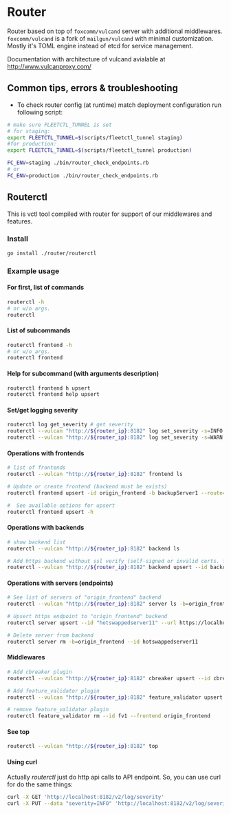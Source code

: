 # Router

Router based on top of `foxcomm/vulcand` server with additional middlewares.
`foxcomm/vulcand` is a fork of `mailgun/vulcand` with minimal customization. Mostly it's TOML engine instead of etcd for service management.

Documentation with architecture of vulcand avialable at http://www.vulcanproxy.com/

## Common tips, errors & troubleshooting

* To check router config (at runtime) match deployment configuration run following script:

```bash
# make sure FLEETCTL_TUNNEL is set
# for staging: 
export FLEETCTL_TUNNEL=$(scripts/fleetctl_tunnel staging)
#for production:
export FLEETCTL_TUNNEL=$(scripts/fleetctl_tunnel production)

FC_ENV=staging ./bin/router_check_endpoints.rb
# or 
FC_ENV=production ./bin/router_check_endpoints.rb
```

## Routerctl
This is vctl tool compiled with router for support of our middlewares and features.


### Install

```bash
go install ./router/routerctl
```

### Example usage

#### For first, list of commands

```bash
routerctl -h
# or w/o args.
routerctl
```

#### List of subcommands

```bash
routerctl frontend -h
# or w/o args.
routerctl frontend
```

#### Help for subcommand (with arguments description)

```bash
routerctl frontend h upsert
routerctl frontend help upsert
```

#### Set/get logging severity

```bash
routerctl log get_severity # get severity
routerctl --vulcan "http://${router_ip}:8182" log set_severity -s=INFO # set to INFO
routerctl --vulcan "http://${router_ip}:8182" log set_severity -s=WARN # set to WARN
```

#### Operations with frontends

```bash
# list of frontends
routerctl --vulcan "http://${router_ip}:8182" frontend ls

# Update or create frontend (backend must be exists)
routerctl frontend upsert -id origin_frontend -b backupServer1 --route='PathRegexp(`^/.*`)'

#  See available options for upsert
routerctl frontend upsert -h
```

#### Operations with backends

```bash
# show backend list
routerctl --vulcan "http://${router_ip}:8182" backend ls

# Add https backend without ssl verify (self-signed or invalid certs. for example), other settings are default
routerctl --vulcan "http://${router_ip}:8182" backend upsert --id backupServer1 --tlsSkipVerify
```

#### Operations with servers (endpoints)

```bash
# See list of servers of "origin_frontend" backend 
routerctl --vulcan "http://${router_ip}:8182" server ls -b=origin_frontend

# Upsert https endpoint to "origin_frontend" backend
routerctl server upsert --id "hotswappedserver11" --url https://localhost:8443 -b=origin_frontend

# Delete server from backend
routerctl server rm -b=origin_frontend --id hotswappedserver11
```

#### Middlewares

```bash
# Add cbreaker plugin
routerctl --vulcan "http://${router_ip}:8182" cbreaker upsert --id cbreaker2 --priority "0" --frontend origin_frontend --condition 'NetworkErrorRatio() > 0.5' --fallbackDuration 10s --checkPeriod 100ms --fallback '{"Type": "response", "Action": {"StatusCode": 400, "Body": "Come back later!"}}'

# Add feature_validator plugin
routerctl --vulcan "http://${router_ip}:8182" feature_validator upsert --id fv1 --priority "1" --frontend origin_frontend

# remove feature_validator plugin
routerctl feature_validator rm --id fv1 --frontend origin_frontend
```

#### See top

```bash
routerctl --vulcan "http://${router_ip}:8182" top
```

#### Using curl
Actually *routerctl* just do http api calls to API endpoint. So, you can use curl for do the same things:

```bash
curl -X GET 'http://localhost:8182/v2/log/severity' 
curl -X PUT --data "severity=INFO" 'http://localhost:8182/v2/log/severity'
```

